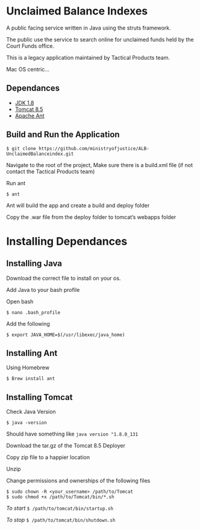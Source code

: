 Unclaimed Balance Indexes
=========================
A public facing service written in Java using the struts framework. 

The public use the service to search online for unclaimed funds held by the Court Funds office. 

This is a legacy application maintained by Tactical Products team.

Mac OS centric...

Dependances
-----------

* [JDK 1.8](http://www.oracle.com/technetwork/java/javase/downloads/jdk8-downloads-2133151.html)
* [Tomcat 8.5](https://tomcat.apache.org/download-80.cgi)
* [Apache Ant](https://ant.apache.org/index.html)

Build and Run the Application
-----------------------------

```
$ git clone https://github.com/ministryofjustice/ALB-UnclaimedBalanceindex.git
```

Navigate to the root of the project, Make sure there is a build.xml file (if not contact the Tactical Products team)

Run ant
```
$ ant
```

Ant will build the app and create a build and deploy folder

Copy the .war file from the deploy folder to tomcat’s webapps folder

Installing Dependances
==================
Installing Java
-------------------
Download the correct file to install on your os.

Add Java to your bash profile

Open bash

```
$ nano .bash_profile 
```

Add the following

```
$ export JAVA_HOME=$(/usr/libexec/java_home)
```

Installing Ant
-----------------

Using Homebrew

```
$ Brew install ant
```

Installing Tomcat
----------------------

Check Java Version

```
$ java -version
```

Should have something like ```java version "1.8.0_131```

Download the tar.gz of the Tomcat 8.5 Deployer

Copy zip file to a happier location

Unzip

Change permissions and ownerships of the following files

```
$ sudo chown -R <your_username> /path/to/Tomcat
$ sudo chmod +x /path/to/Tomcat/bin/*.sh
```
*To start*  ```$ /path/to/tomcat/bin/startup.sh```

*To stop*   ```$ /path/to/tomcat/bin/shutdown.sh```
